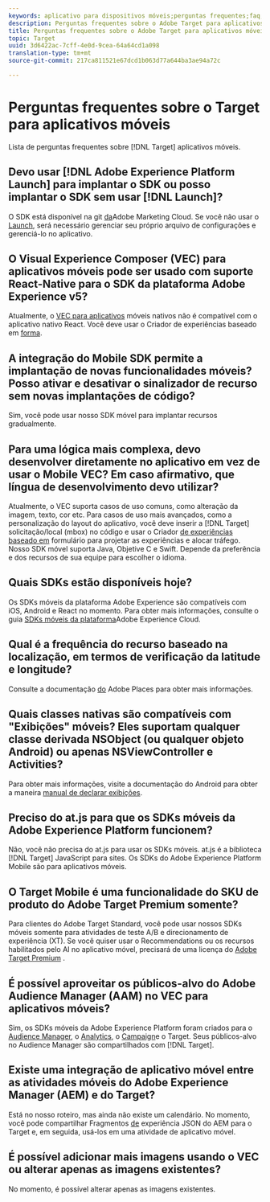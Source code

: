 ```yaml
---
keywords: aplicativo para dispositivos móveis;perguntas frequentes;faq;aplicativo para dispositivos móveis alvo
description: Perguntas frequentes sobre o Adobe Target para aplicativos móveis.
title: Perguntas frequentes sobre o Adobe Target para aplicativos móveis
topic: Target
uuid: 3d6422ac-7cff-4e0d-9cea-64a64cd1a098
translation-type: tm+mt
source-git-commit: 217ca811521e67dcd1b063d77a644ba3ae94a72c

---
```



# Perguntas frequentes sobre o Target para aplicativos móveis

Lista de perguntas frequentes sobre [!DNL Target] aplicativos móveis.

## Devo usar [!DNL Adobe Experience Platform Launch] para implantar o SDK ou posso implantar o SDK sem usar [!DNL Launch]?

O SDK está disponível na git [da](https://github.com/Adobe-Marketing-Cloud/acp-sdks/)Adobe Marketing Cloud. Se você não usar o [Launch](https://docs.adobe.com/content/help/en/launch/using/overview.html), será necessário gerenciar seu próprio arquivo de configurações e gerenciá-lo no aplicativo.

## O Visual Experience Composer (VEC) para aplicativos móveis pode ser usado com suporte React-Native para o SDK da plataforma Adobe Experience v5?

Atualmente, o [VEC para aplicativos](/help/c-target-mobile-app/c-mobile-visual-experience-composer/mobile-visual-experience-composer.md) móveis nativos não é compatível com o aplicativo nativo React. Você deve usar o Criador de experiências baseado em [forma](/help/c-experiences/form-experience-composer.md).

## A integração do Mobile SDK permite a implantação de novas funcionalidades móveis? Posso ativar e desativar o sinalizador de recurso sem novas implantações de código?

Sim, você pode usar nosso SDK móvel para implantar recursos gradualmente.

## Para uma lógica mais complexa, devo desenvolver diretamente no aplicativo em vez de usar o Mobile VEC? Em caso afirmativo, que língua de desenvolvimento devo utilizar?

Atualmente, o VEC suporta casos de uso comuns, como alteração da imagem, texto, cor etc. Para casos de uso mais avançados, como a personalização do layout do aplicativo, você deve inserir a [!DNL Target] solicitação/local (mbox) no código e usar o Criador [de experiências baseado em](/help/c-experiences/form-experience-composer.md) formulário para projetar as experiências e alocar tráfego. Nosso SDK móvel suporta Java, Objetive C e Swift. Depende da preferência e dos recursos de sua equipe para escolher o idioma.

## Quais SDKs estão disponíveis hoje?

Os SDKs móveis da plataforma Adobe Experience são compatíveis com iOS, Android e React no momento. Para obter mais informações, consulte o guia [SDKs móveis da plataforma](https://aep-sdks.gitbook.io/docs/)Adobe Experience Cloud.

## Qual é a frequência do recurso baseado na localização, em termos de verificação da latitude e longitude?

Consulte a documentação [do](https://placesdocs.com/places-services-by-adobe-documentation/) Adobe Places para obter mais informações.

## Quais classes nativas são compatíveis com "Exibições" móveis? Eles suportam qualquer classe derivada NSObject (ou qualquer objeto Android) ou apenas NSViewController e Activities?

Para obter mais informações, visite a documentação do Android para obter a maneira [manual de declarar exibições](/help/c-target-mobile-app/c-mobile-visual-experience-composer/mobile-visual-experience-composer-android.md#views).

## Preciso do at.js para que os SDKs móveis da Adobe Experience Platform funcionem?

Não, você não precisa do at.js para usar os SDKs móveis. at.js é a biblioteca [!DNL Target] JavaScript para sites. Os SDKs do Adobe Experience Platform Mobile são para aplicativos móveis.

## O Target Mobile é uma funcionalidade do SKU de produto do Adobe Target Premium somente?

Para clientes do Adobe Target Standard, você pode usar nossos SDKs móveis somente para atividades de teste A/B e direcionamento de experiência (XT). Se você quiser usar o Recommendations ou os recursos habilitados pelo AI no aplicativo móvel, precisará de uma licença do [Adobe Target Premium](/help/c-intro/intro.md#premium) .

## É possível aproveitar os públicos-alvo do Adobe Audience Manager (AAM) no VEC para aplicativos móveis?

Sim, os SDKs móveis da Adobe Experience Platform foram criados para o [Audience Manager](https://docs.adobe.com/content/help/en/audience-manager/user-guide/aam-home.html), o [Analytics](https://docs.adobe.com/content/help/en/analytics/landing/home.html), o [Campaign](https://docs.adobe.com/content/help/en/campaign-standard/using/campaign-standard-home.html)e o Target. Seus públicos-alvo no Audience Manager são compartilhados com [!DNL Target].

## Existe uma integração de aplicativo móvel entre as atividades móveis do Adobe Experience Manager (AEM) e do Target?

Está no nosso roteiro, mas ainda não existe um calendário. No momento, você pode compartilhar Fragmentos [de](/help/c-experiences/c-manage-content/aem-experience-fragments.md) experiência JSON do AEM para o Target e, em seguida, usá-los em uma atividade de aplicativo móvel.

## É possível adicionar mais imagens usando o VEC ou alterar apenas as imagens existentes?

No momento, é possível alterar apenas as imagens existentes.
